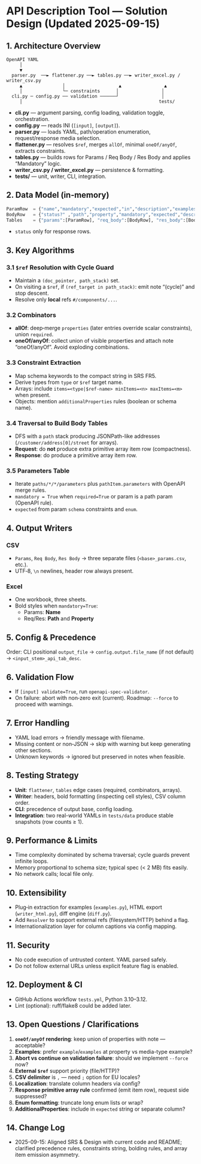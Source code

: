 
# API Description Tool — Solution Design (Updated 2025-09-15)

## 1. Architecture Overview
```
OpenAPI YAML
     │
     ▼
  parser.py  ──► flattener.py ──► tables.py ──► writer_excel.py / writer_csv.py
     ▲               │                    ▲                ▲
     │               └─ constraints      │                │
  cli.py ─ config.py ── validation ──────┘                │
     │                                                   tests/
```
- **cli.py** — argument parsing, config loading, validation toggle, orchestration.
- **config.py** — reads INI (`[input]`, `[output]`).
- **parser.py** — loads YAML, path/operation enumeration, request/response media selection.
- **flattener.py** — resolves `$ref`, merges `allOf`, minimal `oneOf/anyOf`, extracts constraints.
- **tables.py** — builds rows for Params / Req Body / Res Body and applies “Mandatory” logic.
- **writer_csv.py / writer_excel.py** — persistence & formatting.
- **tests/** — unit, writer, CLI, integration.

## 2. Data Model (in‑memory)
```python
ParamRow  = {"name","mandatory","expected","in","description","examples"}
BodyRow   = {"status?" ,"path","property","mandatory","expected","description","examples"}
Tables    = {"params":[ParamRow], "req_body":[BodyRow], "res_body":[BodyRow]}
```
- `status` only for response rows.

## 3. Key Algorithms

### 3.1 `$ref` Resolution with Cycle Guard
- Maintain a `(doc_pointer, path_stack)` set.
- On visiting a `$ref`, if `(ref_target in path_stack)`: emit note “(cycle)” and stop descent.
- Resolve only **local** refs `#/components/...`.

### 3.2 Combinators
- **allOf**: deep‑merge `properties` (later entries override scalar constraints), union `required`.
- **oneOf/anyOf**: collect union of visible properties and attach note “oneOf/anyOf”. Avoid exploding combinations.

### 3.3 Constraint Extraction
- Map schema keywords to the compact string in SRS FR5.
- Derive types from `type` or `$ref` target name.
- Arrays: include `items=<type|$ref-name> minItems=<n> maxItems=<m>` when present.
- Objects: mention `additionalProperties` rules (boolean or schema name).

### 3.4 Traversal to Build Body Tables
- DFS with a `path` stack producing JSONPath-like addresses (`/customer/address[0]/street` for arrays).
- **Request**: do **not** produce extra primitive array item row (compactness).
- **Response**: do produce a primitive array item row.

### 3.5 Parameters Table
- Iterate `paths/*/*/parameters` plus `pathItem.parameters` with OpenAPI merge rules.
- `mandatory = True` when `required=True` or param is a path param (OpenAPI rule).
- `expected` from param `schema` constraints and `enum`.

## 4. Output Writers
### CSV
- `Params`, `Req Body`, `Res Body` → three separate files (`<base>_params.csv`, etc.).
- UTF‑8, `\n` newlines, header row always present.

### Excel
- One workbook, three sheets.
- Bold styles when `mandatory=True`:
  - Params: **Name**
  - Req/Res: **Path** and **Property**

## 5. Config & Precedence
Order: CLI positional `output_file` → `config.output.file_name` (if not default) → `<input_stem>_api_tab_desc`.

## 6. Validation Flow
- If `[input] validate=True`, run `openapi-spec-validator`.
- On failure: abort with non‑zero exit (current). Roadmap: `--force` to proceed with warnings.

## 7. Error Handling
- YAML load errors → friendly message with filename.
- Missing content or non‑JSON → skip with warning but keep generating other sections.
- Unknown keywords → ignored but preserved in notes when feasible.

## 8. Testing Strategy
- **Unit**: `flattener`, `tables` edge cases (required, combinators, arrays).
- **Writer**: headers, bold formatting (inspecting cell styles), CSV column order.
- **CLI**: precedence of output base, config loading.
- **Integration**: two real-world YAMLs in `tests/data` produce stable snapshots (row counts ≥ 1).

## 9. Performance & Limits
- Time complexity dominated by schema traversal; cycle guards prevent infinite loops.
- Memory proportional to schema size; typical spec (< 2 MB) fits easily.
- No network calls; local file only.

## 10. Extensibility
- Plug‑in extraction for examples (`examples.py`), HTML export (`writer_html.py`), diff engine (`diff.py`).
- Add `Resolver` to support external refs (filesystem/HTTP) behind a flag.
- Internationalization layer for column captions via config mapping.

## 11. Security
- No code execution of untrusted content. YAML parsed safely.
- Do not follow external URLs unless explicit feature flag is enabled.

## 12. Deployment & CI
- GitHub Actions workflow `tests.yml`, Python 3.10–3.12.
- Lint (optional): ruff/flake8 could be added later.

## 13. Open Questions / Clarifications
1. **`oneOf/anyOf` rendering**: keep union of properties with note — acceptable?  
2. **Examples**: prefer `example`/`examples` at property vs media-type example?  
3. **Abort vs continue on validation failure**: should we implement `--force` now?  
4. **External `$ref`** support priority (file/HTTP)?  
5. **CSV delimiter** is `,` — need `;` option for EU locales?  
6. **Localization**: translate column headers via config?  
7. **Response primitive array rule** confirmed (emit item row), request side suppressed?  
8. **Enum formatting**: truncate long enum lists or wrap?  
9. **AdditionalProperties**: include in `expected` string or separate column?

## 14. Change Log
- 2025-09-15: Aligned SRS & Design with current code and README; clarified precedence rules, constraints string, bolding rules, and array item emission asymmetry.
